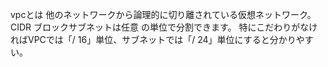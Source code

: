 vpcとは 他のネットワークから論理的に切り離されている仮想ネットワーク。  
CIDR ブロックサブネットは任意 の単位で分割できます。 特にこだわりがなければVPCでは「/ 16」単位、サブネットでは「/ 24」単位にすると分かりやすい。
